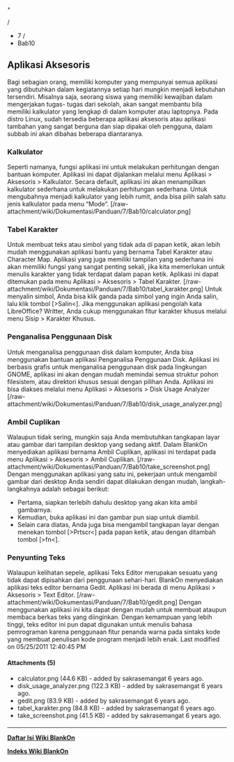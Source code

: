 

    *









  /


  * 7  /
  * Bab10
## Aplikasi Aksesoris
Bagi sebagian orang, memiliki komputer yang mempunyai semua aplikasi yang
dibutuhkan dalam kegiatannya setiap hari mungkin menjadi kebutuhan tersendiri.
Misalnya saja, seorang siswa yang memiliki kewajiban dalam mengerjakan tugas-
tugas dari sekolah, akan sangat membantu bila memiliki kalkulator yang lengkap
di dalam komputer atau laptopnya. Pada distro Linux, sudah tersedia beberapa
aplikasi aksesoris atau aplikasi tambahan yang sangat berguna dan siap dipakai
oleh pengguna, dalam subbab ini akan dibahas beberapa diantaranya.
### Kalkulator
Seperti namanya, fungsi aplikasi ini untuk melakukan perhitungan dengan bantuan
komputer. Aplikasi ini dapat dijalankan melalui menu Aplikasi > Aksesoris >
Kalkulator. Secara default, aplikasi ini akan menampilkan kalkulator sederhana
untuk melakukan perhitungan sederhana. Untuk mengubahnya menjadi kalkulator
yang lebih rumit, anda bisa pilih salah satu jenis kalkulator pada menu “Mode”.
[/raw-attachment/wiki/Dokumentasi/Panduan/7/Bab10/calculator.png]
### Tabel Karakter
Untuk membuat teks atau simbol yang tidak ada di papan ketik, akan lebih mudah
menggunakan aplikasi bantu yang bernama Tabel Karakter atau Character Map.
Aplikasi yang juga memiliki tampilan yang sederhana ini akan memiliki fungsi
yang sangat penting sekali, jika kita memerlukan untuk menulis karakter yang
tidak terdapat dalam papan ketik. Aplikasi ini dapat ditemukan pada menu
Aplikasi > Aksesoris > Tabel Karakter.
[/raw-attachment/wiki/Dokumentasi/Panduan/7/Bab10/tabel_karakter.png]
Untuk menyalin simbol, Anda bisa klik ganda pada simbol yang ingin Anda salin,
lalu klik tombol [>Salin<]. Jika menggunakan aplikasi pengolah kata
LibreOffice? Writter, Anda cukup menggunakan fitur karakter khusus melalui menu
Sisip > Karakter Khusus.
### Penganalisa Penggunaan Disk
Untuk menganalisa penggunaan disk dalam komputer, Anda bisa menggunakan bantuan
aplikasi Penganalisa Penggunaan Disk. Aplikasi ini berbasis grafis untuk
menganalisa penggunaan disk pada lingkungan GNOME, aplikasi ini akan dengan
mudah memindai semua struktur pohon filesistem, atau direktori khusus sesuai
dengan pilihan Anda. Aplikasi ini bisa diakses melalui menu Aplikasi >
Aksesoris > Disk Usage Analyzer
[/raw-attachment/wiki/Dokumentasi/Panduan/7/Bab10/disk_usage_analyzer.png]
### Ambil Cuplikan
Walaupun tidak sering, mungkin saja Anda membutuhkan tangkapan layar atau
gambar dari tampilan desktop yang sedang aktif. Dalam BlankOn menyediakan
aplikasi bernama Ambil Cuplikan, aplikasi ini terdapat pada menu Aplikasi >
Aksesoris > Ambil Cuplikan.
[/raw-attachment/wiki/Dokumentasi/Panduan/7/Bab10/take_screenshot.png]
Dengan menggunakan aplikasi yang satu ini, pekerjaan untuk mengambil gambar
dari desktop Anda sendiri dapat dilakukan dengan mudah, langkah-langkahnya
adalah sebagai berikut:
  * Pertama, siapkan terlebih dahulu desktop yang akan kita ambil gambarnya.
  * Kemudian, buka aplikasi ini dan gambar pun siap untuk diambil.
  * Selain cara diatas, Anda juga bisa mengambil tangkapan layar dengan
      menekan tombol [>Prtscr<] pada papan ketik, atau dengan ditambah tombol
      [>fn<].
### Penyunting Teks
Walaupun kelihatan sepele, aplikasi Teks Editor merupakan sesuatu yang tidak
dapat dipisahkan dari penggunaan sehari-hari. BlankOn menyediakan aplikasi teks
editor bernama Gedit. Aplikasi ini berada di menu Aplikasi > Aksesoris > Text
Editor.
[/raw-attachment/wiki/Dokumentasi/Panduan/7/Bab10/gedit.png]
Dengan menggunakan aplikasi ini kita dapat dengan mudah untuk membuat ataupun
membaca berkas teks yang diinginkan. Dengan kemampuan yang lebih tinggi, teks
editor ini pun dapat digunakan untuk menulis bahasa pemrograman karena
penggunaan fitur penanda warna pada sintaks kode yang membuat penulisan kode
program menjadi lebih enak.
Last modified on 05/25/2011 12:40:45 PM
#### Attachments (5)
  * calculator.png​ (44.6 KB) - added by sakrasemangat 6 years ago.
  * disk_usage_analyzer.png​ (122.3 KB) - added by sakrasemangat 6 years ago.
  * gedit.png​ (83.9 KB) - added by sakrasemangat 6 years ago.
  * tabel_karakter.png​ (84.8 KB) - added by sakrasemangat 6 years ago.
  * take_screenshot.png​ (41.5 KB) - added by sakrasemangat 6 years ago.
#### 
    
 
 
 
 
 
---
[**Daftar Isi Wiki BlankOn**](/DaftarIsi/README.md)
 
[**Indeks Wiki BlankOn**](/Indeks.md)
